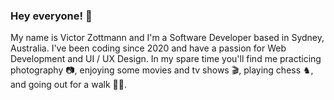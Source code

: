 ### Hey everyone! 👋

My name is Victor Zottmann and I'm a Software Developer based in Sydney, Australia. I've been coding since 2020 and have a passion for Web Development and UI / UX Design. In my spare time you'll find me practicing photography  📷, enjoying some movies and tv shows 🎬, playing chess  ♞, and going out for a walk  🚶‍♂️.



<!-- #### 🌱   I’m currently learning...

-->



<!--
**victorzottmann/victorzottmann** is a ✨ _special_ ✨ repository because its `README.md` (this file) appears on your GitHub profile.

Here are some ideas to get you started:

- 🔭 I’m currently working on ...
- 🌱 I’m currently learning ...
- 👯 I’m looking to collaborate on ...
- 🤔 I’m looking for help with ...
- 💬 Ask me about ...
- 📫 How to reach me: ...
- 😄 Pronouns: ...
- ⚡ Fun fact: ...
-->


